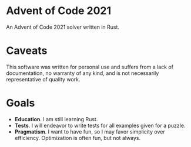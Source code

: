 # Advent of Code 2021

An Advent of Code 2021 solver written in Rust.

# Caveats

This software was written for personal use and suffers from a lack of documentation, no warranty of any kind, and is not necessarily representative of quality work.

# Goals

- **Education**. I am still learning Rust.
- **Tests**. I will endeavor to write tests for all examples given for a puzzle.
- **Pragmatism**. I want to have fun, so I may favor simplicity over efficiency. Optimization is often fun, but not always.
